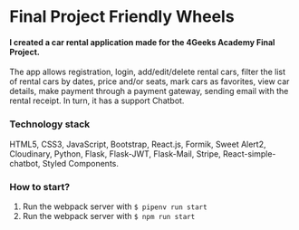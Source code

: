 # Final Project Friendly Wheels
#### I created a car rental application made for the 4Geeks Academy Final Project.
The app allows registration, login, add/edit/delete rental cars, filter the list of rental cars by dates, price and/or seats, mark cars as favorites, view car details, make payment through a payment gateway, sending email with the rental receipt. In turn, it has a support Chatbot.

### Technology stack
HTML5, CSS3, JavaScript, Bootstrap, React.js, Formik, Sweet Alert2, Cloudinary, Python, Flask, Flask-JWT, Flask-Mail, Stripe, React-simple-chatbot, Styled Components.

### How to start?
1. Run the webpack server with `$ pipenv run start`
2. Run the webpack server with `$ npm run start`


